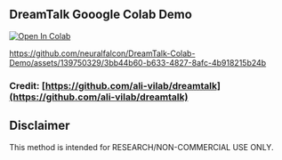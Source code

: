 ## DreamTalk Gooogle Colab Demo <br>
[![Open In Colab](https://colab.research.google.com/assets/colab-badge.svg)](https://colab.research.google.com/github/neuralfalcon/DreamTalk-Colab-Demo/blob/main/DreamTalk_Google_Colab.ipynb) <br>

https://github.com/neuralfalcon/DreamTalk-Colab-Demo/assets/139750329/3bb44b60-b633-4827-8afc-4b918215b24b

### Credit: [https://github.com/ali-vilab/dreamtalk](https://github.com/ali-vilab/dreamtalk)
## Disclaimer
This method is intended for RESEARCH/NON-COMMERCIAL USE ONLY.
